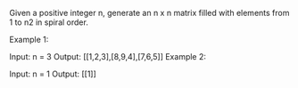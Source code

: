 Given a positive integer n, generate an n x n matrix filled with elements from 1 to n2 in spiral order.

 

Example 1:


Input: n = 3
Output: [[1,2,3],[8,9,4],[7,6,5]]
Example 2:

Input: n = 1
Output: [[1]]